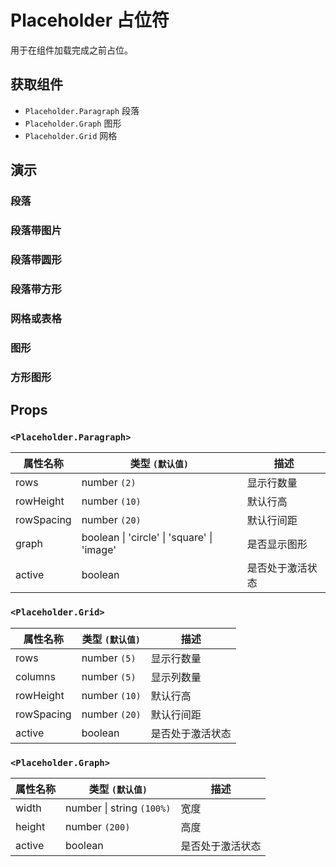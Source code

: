 # Placeholder 占位符

用于在组件加载完成之前占位。

## 获取组件

<!--{include:<import-guide>}-->

- `Placeholder.Paragraph` 段落
- `Placeholder.Graph` 图形
- `Placeholder.Grid` 网格

## 演示

### 段落

<!--{include:`paragraph.md`}-->

### 段落带图片

<!--{include:`paragraph-image.md`}-->

### 段落带圆形

<!--{include:`paragraph-graph.md`}-->

### 段落带方形

<!--{include:`paragraph-square.md`}-->

### 网格或表格

<!--{include:`grid.md`}-->

### 图形

<!--{include:`graph.md`}-->

### 方形图形

<!--{include:`graph-square.md`}-->

## Props

### `<Placeholder.Paragraph>`

| 属性名称   | 类型 `(默认值)`                            | 描述             |
| ---------- | ------------------------------------------ | ---------------- |
| rows       | number `(2)`                               | 显示行数量       |
| rowHeight  | number `(10)`                              | 默认行高         |
| rowSpacing | number `(20)`                              | 默认行间距       |
| graph      | boolean \| 'circle' \| 'square' \| 'image' | 是否显示图形     |
| active     | boolean                                    | 是否处于激活状态 |

### `<Placeholder.Grid>`

| 属性名称   | 类型 `(默认值)` | 描述             |
| ---------- | --------------- | ---------------- |
| rows       | number `(5)`    | 显示行数量       |
| columns    | number `(5)`    | 显示列数量       |
| rowHeight  | number `(10)`   | 默认行高         |
| rowSpacing | number `(20)`   | 默认行间距       |
| active     | boolean         | 是否处于激活状态 |

### `<Placeholder.Graph>`

| 属性名称 | 类型 `(默认值)`           | 描述             |
| -------- | ------------------------- | ---------------- |
| width    | number \| string `(100%)` | 宽度             |
| height   | number `(200)`            | 高度             |
| active   | boolean                   | 是否处于激活状态 |
